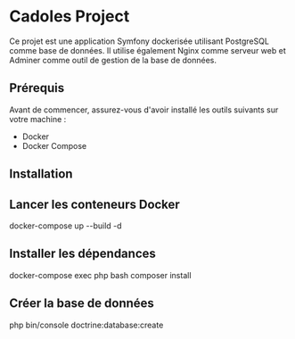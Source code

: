 # Cadoles Project

Ce projet est une application Symfony dockerisée utilisant PostgreSQL comme base de données. Il utilise également Nginx comme serveur web et Adminer comme outil de gestion de la base de données.

## Prérequis

Avant de commencer, assurez-vous d'avoir installé les outils suivants sur votre machine :

- Docker
- Docker Compose

## Installation

## Lancer les conteneurs Docker
docker-compose up --build -d

## Installer les dépendances
docker-compose exec php bash
composer install


## Créer la base de données
 php bin/console doctrine:database:create
